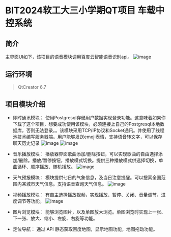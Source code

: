 # BIT2024软工大三小学期QT项目 车载中控系统 #
## 简介 ##
主界面UI如下，该项目的语音模块调用百度云智能语音识别api。
![image](https://github.com/user-attachments/assets/e388b394-b4b5-4802-a1a3-a5fedb4aae5b)
## 运行环境 ##
> QtCreator 6.7 
## 项目模块介绍 ## 
- 即时通讯模块；
使用Postgresql存储用户数据实现登录功能。这意味着如果你下载了这个项目，想要成功使用该模块，必须连接上自己的Postgresql本地数据库，否则无法登录。。该模块采用TCP/IP协议和Socket通讯。并使用了线程池技术编写服务器端。用户能够发送emoji表情，支持语音转文字，可以保存聊天历史记录
![image](https://github.com/user-attachments/assets/ac14b864-a67a-4a1e-bb16-841977f1521c)
![image](https://github.com/user-attachments/assets/b3446502-0997-4e18-8d9c-bb8c13580500)


- 音乐播放模块：
播放器界面歌曲添加/删除按钮，可以实现歌曲的自由选择添加/删除。播放/暂停按钮，播放模式切换。提供三种播放模式供选择切换，单曲循环、顺序播放、随机播放。
![image](https://github.com/user-attachments/assets/d3e36b38-0f79-4f7f-a29e-c11423c2690b)

- 天气预报模块：
模块提供七日的气象信息，及当日注意提醒。可以搜索全国范围内某城市天气信息。支持语音查询天气信息。
![image](https://github.com/user-attachments/assets/f42c5553-970f-47aa-b2ba-582d7a7514e4)

- 视频播放模块：
有自主选择播放视频，实现播放、暂停、关闭、音量调节，进度调节等功能。
![image](https://github.com/user-attachments/assets/2d5e9a22-deb7-48a8-9496-80f126a4a718)


- 图片浏览模块：
能够浏览图片，以及单图放大浏览。单图浏览时实现上一张、下一张、放大、缩小、左旋、右旋等功能。

- 定位导航：
通过 API 静态获取百度地图，显示地图功能，地图拖动功能。

